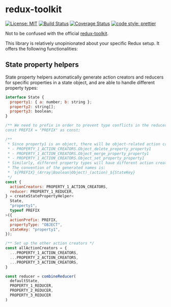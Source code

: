 # redux-toolkit

[![License: MIT](https://img.shields.io/badge/License-MIT-yellow.svg)](https://opensource.org/licenses/MIT)
[![Build Status](https://travis-ci.org/protoman92/redux-toolkit.svg?branch=master)](https://travis-ci.org/protoman92/redux-toolkit)
[![Coverage Status](https://coveralls.io/repos/github/protoman92/redux-toolkit/badge.svg?branch=master)](https://coveralls.io/github/protoman92/redux-toolkit?branch=master)
[![code style: prettier](https://img.shields.io/badge/code_style-prettier-ff69b4.svg?style=flat-square)](https://github.com/prettier/prettier)

Not to be confused with the official [redux-toolkit](https://github.com/reduxjs/redux-toolkit).

This library is relatively unopinionated about your specific Redux setup. It
offers the following functionalities:

## State property helpers

State property helpers automatically generate action creators and reducers for
specific properties in a state object, and are able to handle different property
types:

```javascript
interface State {
  property1: { a: number; b: string };
  property2: string[];
  property3: boolean;
}

/** We need to prefix in order to prevent type conflicts in the reducer.
const PREFIX = "PREFIX" as const;

/** 
 * Since property1 is an object, there will be object-related action creators:
 * - PROPERTY_1_ACTION_CREATORS.Object_delete_property_property1
 * - PROPERTY_1_ACTION_CREATORS.Object_merge_property_property1
 * - PROPERTY_1_ACTION_CREATORS.Object_set_property_property1
 * Similarly, different property types will have different action creators.
 * The convention of the generated names is:
 * `${PREFIX}_(Array|Boolean|Object)_(action)_${StateKey}
 */
const {
  actionCreators: PROPERTY_1_ACTION_CREATORS,
  reducer: PROPERTY_1_REDUCER,
} = createStatePropertyHelper<
  State,
  "property1",
  typeof PREFIX
>({
  actionPrefix: PREFIX,
  propertyType: "OBJECT",
  stateKey: "property1",
});

/** Set up the other action creators */
const allActionCreators = {
  ...PROPERTY_1_ACTION_CREATORS,
  ...PROPERTY_2_ACTION_CREATORS,
  ...PROPERTY_3_ACTION_CREATORS,
}

const reducer = combineReducer(
  defaultState,
  PROPERTY_1_REDUCER,
  PROPERTY_2_REDUCER,
  PROPERTY_3_REDUCER
)
```
